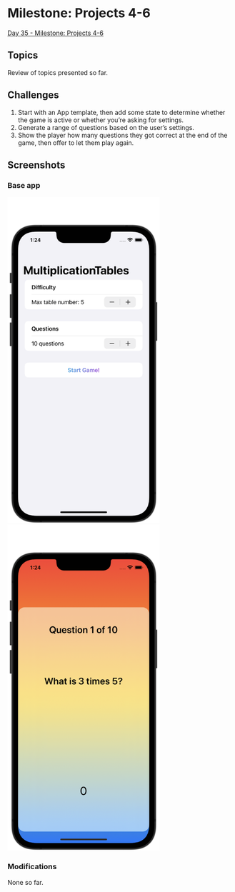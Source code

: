 #  Milestone: Projects 4-6

[Day 35 - Milestone: Projects 4-6](https://www.hackingwithswift.com/100/swiftui/35)

## Topics

Review of topics presented so far.

## Challenges

1. Start with an App template, then add some state to determine whether the game is active or whether you’re asking for settings.
2. Generate a range of questions based on the user’s settings.
3. Show the player how many questions they got correct at the end of the game, then offer to let them play again.

## Screenshots

### Base app

<p float="left">
    <img src="screenshots/multiplicationtables01.png" alt="Multiplication Tables Picture 1" width="341">
    <img src="screenshots/multiplicationtables02.png" alt="Multiplication Tables Picture 2" width="341">
</p>

### Modifications

None so far.
